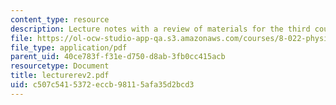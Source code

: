 ```yaml
---
content_type: resource
description: Lecture notes with a review of materials for the third course exam.
file: https://ol-ocw-studio-app-qa.s3.amazonaws.com/courses/8-022-physics-ii-electricity-and-magnetism-fall-2006/c507c5415372eccb98115afa35d2bcd3_lecturerev2.pdf
file_type: application/pdf
parent_uid: 40ce783f-f31e-d750-d8ab-3fb0cc415acb
resourcetype: Document
title: lecturerev2.pdf
uid: c507c541-5372-eccb-9811-5afa35d2bcd3
---
```

